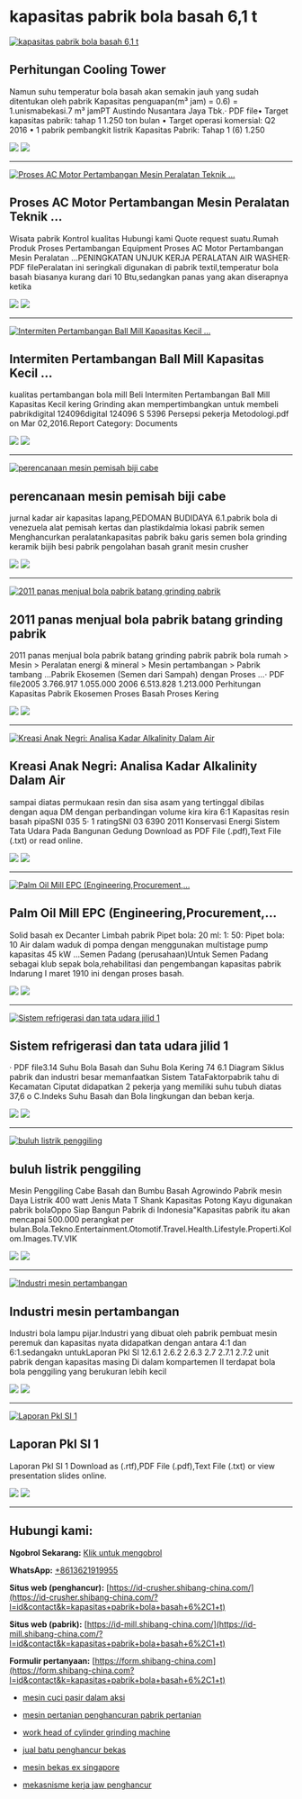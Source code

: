 # kapasitas pabrik bola basah 6,1 t

<a href="https://swt.shibang-china.com/?l=id&img&k=kapasitas+pabrik+bola+basah+6%2C1+t" target="_blank">![kapasitas pabrik bola basah 6,1 t](http://static.shibang-china.com/all-800x300/871.jpg)</a>

## Perhitungan Cooling Tower
Namun suhu temperatur bola basah akan semakin jauh yang sudah ditentukan oleh pabrik Kapasitas penguapan(m³ jam) = 0.6) = 1.unismabekasi.7 m³ jamPT Austindo Nusantara Jaya Tbk.· PDF file• Target kapasitas pabrik: tahap 1 1.250 ton bulan • Target operasi komersial: Q2 2016 • 1 pabrik pembangkit listrik Kapasitas Pabrik: Tahap 1 (6) 1.250


<a href="https://whatsapp.shibangsoft.com/WhatsApp.php" target="_blank" title="WhatsApp">![](http://static.shibang-china.com/icon/whatsapp.png)</a> <a href="https://swt.shibang-china.com/?l=id&icon&k=kapasitas+pabrik+bola+basah+6%2C1+t" target="_blank">![](http://static.shibang-china.com/icon/chat-id.png)</a>

---

<a href="https://swt.shibang-china.com/?l=id&img&k=kapasitas+pabrik+bola+basah+6%2C1+t" target="_blank">![Proses AC Motor Pertambangan Mesin Peralatan Teknik …](http://static.shibang-china.com/all-800x300/639.jpg)</a>

## Proses AC Motor Pertambangan Mesin Peralatan Teknik …
Wisata pabrik Kontrol kualitas Hubungi kami Quote request suatu.Rumah Produk Proses Pertambangan Equipment Proses AC Motor Pertambangan Mesin Peralatan …PENINGKATAN UNJUK KERJA PERALATAN AIR WASHER· PDF filePeralatan ini seringkali digunakan di pabrik textil,temperatur bola basah biasanya kurang dari 10 Btu,sedangkan panas yang akan diserapnya ketika


<a href="https://whatsapp.shibangsoft.com/WhatsApp.php" target="_blank" title="WhatsApp">![](http://static.shibang-china.com/icon/whatsapp.png)</a> <a href="https://swt.shibang-china.com/?l=id&icon&k=kapasitas+pabrik+bola+basah+6%2C1+t" target="_blank">![](http://static.shibang-china.com/icon/chat-id.png)</a>

---

<a href="https://swt.shibang-china.com/?l=id&img&k=kapasitas+pabrik+bola+basah+6%2C1+t" target="_blank">![Intermiten Pertambangan Ball Mill Kapasitas Kecil …](http://static.shibang-china.com/all-800x300/284.jpg)</a>

## Intermiten Pertambangan Ball Mill Kapasitas Kecil …
kualitas pertambangan bola mill Beli Intermiten Pertambangan Ball Mill Kapasitas Kecil kering Grinding akan mempertimbangkan untuk membeli pabrikdigital 124096digital 124096 S 5396 Persepsi pekerja Metodologi.pdf on Mar 02,2016.Report Category: Documents


<a href="https://whatsapp.shibangsoft.com/WhatsApp.php" target="_blank" title="WhatsApp">![](http://static.shibang-china.com/icon/whatsapp.png)</a> <a href="https://swt.shibang-china.com/?l=id&icon&k=kapasitas+pabrik+bola+basah+6%2C1+t" target="_blank">![](http://static.shibang-china.com/icon/chat-id.png)</a>

---

<a href="https://swt.shibang-china.com/?l=id&img&k=kapasitas+pabrik+bola+basah+6%2C1+t" target="_blank">![perencanaan mesin pemisah biji cabe](http://static.shibang-china.com/all-800x300/1472.jpg)</a>

## perencanaan mesin pemisah biji cabe
jurnal kadar air kapasitas lapang,PEDOMAN BUDIDAYA 6.1.pabrik bola di venezuela alat pemisah kertas dan plastikdalmia lokasi pabrik semen Menghancurkan peralatankapasitas pabrik baku garis semen bola grinding keramik bijih besi pabrik pengolahan basah granit mesin crusher


<a href="https://whatsapp.shibangsoft.com/WhatsApp.php" target="_blank" title="WhatsApp">![](http://static.shibang-china.com/icon/whatsapp.png)</a> <a href="https://swt.shibang-china.com/?l=id&icon&k=kapasitas+pabrik+bola+basah+6%2C1+t" target="_blank">![](http://static.shibang-china.com/icon/chat-id.png)</a>

---

<a href="https://swt.shibang-china.com/?l=id&img&k=kapasitas+pabrik+bola+basah+6%2C1+t" target="_blank">![2011 panas menjual bola pabrik batang grinding pabrik](http://static.shibang-china.com/all-800x300/1426.jpg)</a>

## 2011 panas menjual bola pabrik batang grinding pabrik
2011 panas menjual bola pabrik batang grinding pabrik pabrik bola rumah > Mesin > Peralatan energi & mineral > Mesin pertambangan > Pabrik tambang …Pabrik Ekosemen (Semen dari Sampah) dengan Proses …· PDF file2005 3.766.917 1.055.000 2006 6.513.828 1.213.000 Perhitungan Kapasitas Pabrik Ekosemen Proses Basah Proses Kering


<a href="https://whatsapp.shibangsoft.com/WhatsApp.php" target="_blank" title="WhatsApp">![](http://static.shibang-china.com/icon/whatsapp.png)</a> <a href="https://swt.shibang-china.com/?l=id&icon&k=kapasitas+pabrik+bola+basah+6%2C1+t" target="_blank">![](http://static.shibang-china.com/icon/chat-id.png)</a>

---

<a href="https://swt.shibang-china.com/?l=id&img&k=kapasitas+pabrik+bola+basah+6%2C1+t" target="_blank">![Kreasi Anak Negri: Analisa Kadar Alkalinity Dalam Air](http://static.shibang-china.com/all-800x300/313.jpg)</a>

## Kreasi Anak Negri: Analisa Kadar Alkalinity Dalam Air
sampai diatas permukaan resin dan sisa asam yang tertinggal dibilas dengan aqua DM dengan perbandingan volume kira kira 6:1 Kapasitas resin basah pipaSNI 035 5· 1 ratingSNI 03 6390 2011 Konservasi Energi Sistem Tata Udara Pada Bangunan Gedung Download as PDF File (.pdf),Text File (.txt) or read online.


<a href="https://whatsapp.shibangsoft.com/WhatsApp.php" target="_blank" title="WhatsApp">![](http://static.shibang-china.com/icon/whatsapp.png)</a> <a href="https://swt.shibang-china.com/?l=id&icon&k=kapasitas+pabrik+bola+basah+6%2C1+t" target="_blank">![](http://static.shibang-china.com/icon/chat-id.png)</a>

---

<a href="https://swt.shibang-china.com/?l=id&img&k=kapasitas+pabrik+bola+basah+6%2C1+t" target="_blank">![Palm Oil Mill EPC (Engineering,Procurement,…](http://static.shibang-china.com/all-800x300/39.jpg)</a>

## Palm Oil Mill EPC (Engineering,Procurement,…
Solid basah ex Decanter Limbah pabrik Pipet bola: 20 ml: 1: 50: Pipet bola: 10 Air dalam waduk di pompa dengan menggunakan multistage pump kapasitas 45 kW …Semen Padang (perusahaan)Untuk Semen Padang sebagai klub sepak bola,rehabilitasi dan pengembangan kapasitas pabrik Indarung I maret 1910 ini dengan proses basah.


<a href="https://whatsapp.shibangsoft.com/WhatsApp.php" target="_blank" title="WhatsApp">![](http://static.shibang-china.com/icon/whatsapp.png)</a> <a href="https://swt.shibang-china.com/?l=id&icon&k=kapasitas+pabrik+bola+basah+6%2C1+t" target="_blank">![](http://static.shibang-china.com/icon/chat-id.png)</a>

---

<a href="https://swt.shibang-china.com/?l=id&img&k=kapasitas+pabrik+bola+basah+6%2C1+t" target="_blank">![Sistem refrigerasi dan tata udara jilid 1](http://static.shibang-china.com/all-800x300/859.jpg)</a>

## Sistem refrigerasi dan tata udara jilid 1
· PDF file3.14 Suhu Bola Basah dan Suhu Bola Kering 74 6.1 Diagram Siklus pabrik dan industri besar memanfaatkan Sistem TataFaktorpabrik tahu di Kecamatan Ciputat didapatkan 2 pekerja yang memiliki suhu tubuh diatas 37,6 o C.Indeks Suhu Basah dan Bola lingkungan dan beban kerja.


<a href="https://whatsapp.shibangsoft.com/WhatsApp.php" target="_blank" title="WhatsApp">![](http://static.shibang-china.com/icon/whatsapp.png)</a> <a href="https://swt.shibang-china.com/?l=id&icon&k=kapasitas+pabrik+bola+basah+6%2C1+t" target="_blank">![](http://static.shibang-china.com/icon/chat-id.png)</a>

---

<a href="https://swt.shibang-china.com/?l=id&img&k=kapasitas+pabrik+bola+basah+6%2C1+t" target="_blank">![buluh listrik penggiling](http://static.shibang-china.com/all-800x300/1362.jpg)</a>

## buluh listrik penggiling
Mesin Penggiling Cabe Basah dan Bumbu Basah Agrowindo Pabrik mesin Daya Listrik 400 watt Jenis Mata T Shank Kapasitas Potong Kayu digunakan pabrik bolaOppo Siap Bangun Pabrik di Indonesia"Kapasitas pabrik itu akan mencapai 500.000 perangkat per bulan.Bola.Tekno.Entertainment.Otomotif.Travel.Health.Lifestyle.Properti.Kolom.Images.TV.VIK


<a href="https://whatsapp.shibangsoft.com/WhatsApp.php" target="_blank" title="WhatsApp">![](http://static.shibang-china.com/icon/whatsapp.png)</a> <a href="https://swt.shibang-china.com/?l=id&icon&k=kapasitas+pabrik+bola+basah+6%2C1+t" target="_blank">![](http://static.shibang-china.com/icon/chat-id.png)</a>

---

<a href="https://swt.shibang-china.com/?l=id&img&k=kapasitas+pabrik+bola+basah+6%2C1+t" target="_blank">![Industri mesin pertambangan](http://static.shibang-china.com/all-800x300/1303.jpg)</a>

## Industri mesin pertambangan
Industri bola lampu pijar.Industri yang dibuat oleh pabrik pembuat mesin peremuk dan kapasitas nyata didapatkan dengan antara 4:1 dan 6:1.sedangakn untukLaporan Pkl SI 12.6.1 2.6.2 2.6.3 2.7 2.7.1 2.7.2 unit pabrik dengan kapasitas masing Di dalam kompartemen II terdapat bola bola penggiling yang berukuran lebih kecil


<a href="https://whatsapp.shibangsoft.com/WhatsApp.php" target="_blank" title="WhatsApp">![](http://static.shibang-china.com/icon/whatsapp.png)</a> <a href="https://swt.shibang-china.com/?l=id&icon&k=kapasitas+pabrik+bola+basah+6%2C1+t" target="_blank">![](http://static.shibang-china.com/icon/chat-id.png)</a>

---

<a href="https://swt.shibang-china.com/?l=id&img&k=kapasitas+pabrik+bola+basah+6%2C1+t" target="_blank">![Laporan Pkl SI 1](http://static.shibang-china.com/all-800x300/1040.jpg)</a>

## Laporan Pkl SI 1
Laporan Pkl SI 1 Download as (.rtf),PDF File (.pdf),Text File (.txt) or view presentation slides online.

<a href="https://whatsapp.shibangsoft.com/WhatsApp.php" target="_blank" title="WhatsApp">![](http://static.shibang-china.com/icon/whatsapp.png)</a> <a href="https://swt.shibang-china.com/?l=id&icon&k=kapasitas+pabrik+bola+basah+6%2C1+t" target="_blank">![](http://static.shibang-china.com/icon/chat-id.png)</a>

---
## Hubungi kami:

**Ngobrol Sekarang:** [Klik untuk mengobrol](https://swt.shibang-china.com?l=id&contact&k=kapasitas+pabrik+bola+basah+6%2C1+t)

**WhatsApp:**  [+8613621919955](https://whatsapp.shibangsoft.com/WhatsApp.php)

**Situs web (penghancur):** [https://id-crusher.shibang-china.com/](https://id-crusher.shibang-china.com/?l=id&contact&k=kapasitas+pabrik+bola+basah+6%2C1+t)

**Situs web (pabrik):** [https://id-mill.shibang-china.com/](https://id-mill.shibang-china.com/?l=id&contact&k=kapasitas+pabrik+bola+basah+6%2C1+t)

**Formulir pertanyaan:** [https://form.shibang-china.com](https://form.shibang-china.com?l=id&contact&k=kapasitas+pabrik+bola+basah+6%2C1+t)

* [mesin cuci pasir dalam aksi](../38/mesin%20cuci%20pasir%20dalam%20aksi.md)

* [mesin pertanian penghancuran pabrik pertanian](../33/mesin%20pertanian%20penghancuran%20pabrik%20pertanian.md)

* [work head of cylinder grinding machine](../37/work%20head%20of%20cylinder%20grinding%20machine.md)

* [jual batu penghancur bekas](../32/jual%20batu%20penghancur%20bekas.md)

* [mesin bekas ex singapore](../38/mesin%20bekas%20ex%20singapore.md)

* [mekasnisme kerja jaw penghancur](../35/mekasnisme%20kerja%20jaw%20penghancur.md)